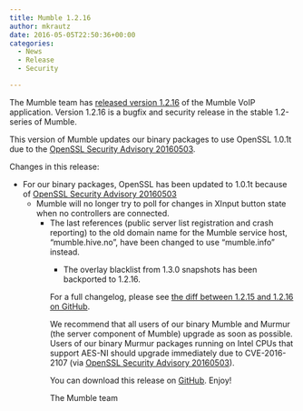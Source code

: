 ```yaml
---
title: Mumble 1.2.16
author: mkrautz
date: 2016-05-05T22:50:36+00:00
categories:
  - News
  - Release
  - Security

---
```

The Mumble team has [released version 1.2.16][1] of the Mumble VoIP application. Version 1.2.16 is a bugfix and security release in the stable 1.2-series of Mumble.

This version of Mumble updates our binary packages to use OpenSSL 1.0.1t due to the [OpenSSL Security Advisory 20160503][2].

<!--more-->

Changes in this release:

  * For our binary packages, OpenSSL has been updated to 1.0.1t because of [OpenSSL Security Advisory 20160503][2] 
      * Mumble will no longer try to poll for changes in XInput button state when no controllers are connected. 
          * The last references (public server list registration and crash reporting) to the old domain name for the Mumble service host, &#8220;mumble.hive.no&#8221;, have been changed to use &#8220;mumble.info&#8221; instead. 
              * The overlay blacklist from 1.3.0 snapshots has been backported to 1.2.16. </ul> 
                For a full changelog, please see [the diff between 1.2.15 and 1.2.16 on GitHub][3].
                
                We recommend that all users of our binary Mumble and Murmur (the server component of Mumble) upgrade as soon as possible. Users of our binary Murmur packages running on Intel CPUs that support AES-NI should upgrade immediately due to CVE-2016-2107 (via [OpenSSL Security Advisory 20160503][2]).
                
                You can download this release on [GitHub][4]. Enjoy!
                
                The Mumble team

 [1]: https://github.com/mumble-voip/mumble/releases/tag/1.2.16
 [2]: https://www.openssl.org/news/secadv/20160503.txt
 [3]: https://github.com/mumble-voip/mumble/compare/1.2.15...1.2.16
 [4]: https://github.com/mumble-voip/mumble/releases/tag/1.2.16 "https://github.com/mumble-voip/mumble/releases/tag/1.2.16"
